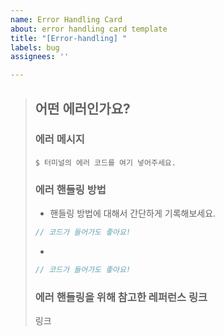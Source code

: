```yaml
---
name: Error Handling Card
about: error handling card template
title: "[Error-handling] "
labels: bug
assignees: ''

---
```


> ## 어떤 에러인가요?
> 
> ### 에러 메시지
> ```shell
> $ 터미널의 에러 코드를 여기 넣어주세요.
> ```
> 
> ### 에러 핸들링 방법
> * 핸들링 방법에 대해서 간단하게 기록해보세요.
> ```js
> // 코드가 들어가도 좋아요!
> ```
> *
> ```js
> // 코드가 들어가도 좋아요!
> ```
> ### 에러 핸들링을 위해 참고한 레퍼런스 링크
> 링크
